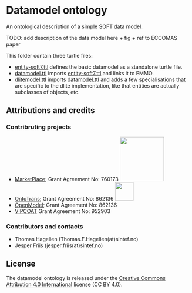 Datamodel ontology
==================
An ontological description of a simple SOFT data model.

TODO: add description of the data model here + fig + ref to ECCOMAS paper

This folder contain three turtle files:
- [entity-soft7.ttl](entity-soft7.ttl) defines the basic datamodel as a standalone turtle file.
- [datamodel.ttl](datamodel.ttl) imports [entity-soft7.ttl](entity-soft7.ttl) and links it to EMMO.
- [dlitemodel.ttl](dlitemodel.ttl) imports [datamodel.ttl](datamodel.ttl) and adds a few specialisations that are specific to the dlite implementation, like that entities are actually subclasses of objects, etc.


Attributions and credits
------------------------

### Contribruting projects

- [MarketPlace](https://www.the-marketplace-project.eu/);
  Grant Agreement No: 760173
  <img src="https://www.the-marketplace-project.eu/content/dam/iwm/the-marketplace-project/images/MARKETPLACE_LOGO_300dpi.png" width="120">
- [OntoTrans](https://ontotrans.eu/project/);
  Grant Agreement No: 862136
  <img src="https://ontotrans.eu/wp-content/uploads/2020/05/ot_logo_rosa_gro%C3%9F.svg" height="50">
- [OpenModel](https://openmodel.eu/project/);
  Grant Agreement No: 862136
- [VIPCOAT](https://cordis.europa.eu/project/id/952903)
  Grant Agreement No: 952903



### Contributors and contacts

- Thomas Hagelien (Thomas.F.Hagelien(at)sintef.no)
- Jesper Friis (jesper.friis(at)sintef.no)



License
-------
The datamodel ontology is released under the [Creative Commons Attribution 4.0 International](https://creativecommons.org/licenses/by/4.0/legalcode) license (CC BY 4.0).
